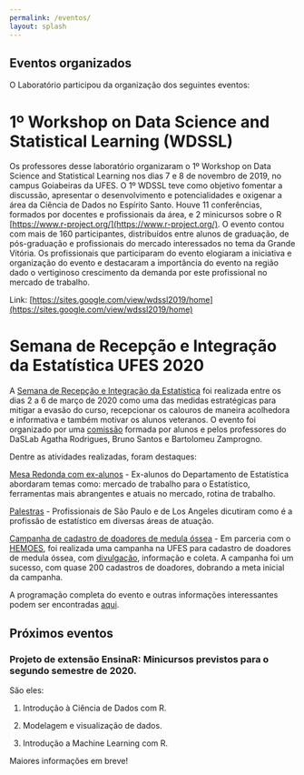 ```yaml
---
permalink: /eventos/
layout: splash
---
```


## Eventos organizados 

O Laboratório participou da organização dos seguintes eventos:

# 1º Workshop on Data Science and Statistical Learning (WDSSL)

Os professores desse laboratório organizaram o 1º Workshop on Data Science and Statistical Learning nos dias 7 e 8 de novembro de 2019, no campus Goiabeiras da UFES.  O 1º WDSSL teve como objetivo fomentar a discussão, apresentar o desenvolvimento e potencialidades e oxigenar a área da Ciência de Dados no Espírito Santo. Houve 11 conferências, formados por docentes e profissionais da área, e 2 minicursos sobre o R [https://www.r-project.org/](https://www.r-project.org/). O evento contou com mais de 160 participantes, distribuídos entre alunos de graduação, de pós-graduação e profissionais do mercado interessados no tema da Grande Vitória. Os profissionais que participaram do evento elogiaram a iniciativa e organização do evento e destacaram a importância do evento na região dado o vertiginoso crescimento da demanda por este profissional no mercado de trabalho. 

Link: [https://sites.google.com/view/wdssl2019/home](https://sites.google.com/view/wdssl2019/home)

# Semana de Recepção e Integração da Estatística UFES 2020

A [Semana de Recepção e Integração da Estatística](https://sites.google.com/view/calouros2020-01/home?authuser=1) foi realizada entre os dias 2 a 6 de março de 2020 como uma das medidas estratégicas para mitigar a evasão do curso, recepcionar os calouros de maneira acolhedora e informativa e também motivar os alunos veteranos. O evento foi organizado por uma [comissão](https://sites.google.com/view/calouros2020-01/comiss%C3%A3o-organizadora?authuser=1) formada por alunos e pelos professores do DaSLab Agatha Rodrigues, Bruno Santos e Bartolomeu Zamprogno. 

Dentre as atividades realizadas, foram destaques:

[Mesa Redonda com ex-alunos](https://sites.google.com/view/calouros2020-01/programa%C3%A7%C3%A3oeventos/mesa-redonda-com-ex-alunos?authuser=1) - Ex-alunos do Departamento de Estatística abordaram temas como: mercado de trabalho para o Estatístico, ferramentas mais abrangentes e atuais no mercado, rotina de trabalho.

[Palestras](https://sites.google.com/view/calouros2020-01/programa%C3%A7%C3%A3oeventos/palestras?authuser=1) - Profissionais de São Paulo e de Los Angeles dicutiram como é a profissão de estatístico em diversas áreas de atuação. 

[Campanha de cadastro de doadores de medula óssea](https://sites.google.com/view/calouros2020-01/campanha-de-doa%C3%A7%C3%A3o-de-medula-%C3%B3ssea?authuser=1) - Em parceria com o [HEMOES](https://www.es.gov.br/Contents/Item/Display/636), foi realizada uma campanha na UFES para cadastro de doadores de medula óssea, com [divulgação](https://www.facebook.com/tvufes/videos/194279915241636), informação e coleta. A campanha foi um sucesso, com quase 200 cadastros de doadores, dobrando a meta inicial da campanha. 

A programação completa do evento e outras informações interessantes podem ser encontradas [aqui](https://sites.google.com/view/calouros2020-01/programa%C3%A7%C3%A3oeventos/programa%C3%A7%C3%A3o?authuser=1). 

## Próximos eventos 

### Projeto de extensão EnsinaR: Minicursos previstos para o segundo semestre de 2020.

São eles:

1. Introdução à Ciência de Dados com R.

2. Modelagem e visualização de dados.

3.  Introdução a Machine Learning com R.

Maiores informações em breve!

